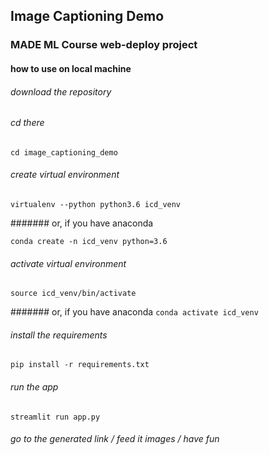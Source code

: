 ## Image Captioning Demo
### MADE ML Course web-deploy project

#### how to use on local machine

###### download the repository

###### cd there

```cd image_captioning_demo```

###### create virtual environment

```virtualenv --python python3.6 icd_venv```

####### or, if you have anaconda

```conda create -n icd_venv python=3.6```

###### activate virtual environment

```source icd_venv/bin/activate```

####### or, if you have anaconda
```conda activate icd_venv```

###### install the requirements

```pip install -r requirements.txt```

###### run the app

```streamlit run app.py```

###### go to the generated link / feed it images / have fun
